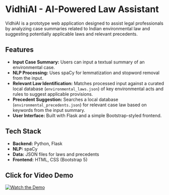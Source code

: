 # VidhiAI - AI-Powered Law Assistant
VidhiAI is a prototype web application designed to assist legal professionals by analyzing case summaries related to Indian environmental law and suggesting potentially applicable laws and relevant precedents.

## Features
*   **Input Case Summary:** Users can input a textual summary of an environmental case.
*   **NLP Processing:** Uses spaCy for lemmatization and stopword removal from the input.
*   **Relevant Law Identification:** Matches processed input against a curated local database (`environmental_laws.json`) of key environmental acts and rules to suggest applicable provisions.
*   **Precedent Suggestion:** Searches a local database (`environmental_precedents.json`) for relevant case law based on keywords from the input summary.
*   **User Interface:** Built with Flask and a simple Bootstrap-styled frontend.

## Tech Stack
*   **Backend:** Python, Flask
*   **NLP:** spaCy
*   **Data:** JSON files for laws and precedents
*   **Frontend:** HTML, CSS (Bootstrap 5)

## Click for Video Demo 
[![Watch the Demo](https://img.youtube.com/vi/FTjgbdYyV84/hqdefault.jpg)](https://www.youtube.com/watch?v=FTjgbdYyV84)
